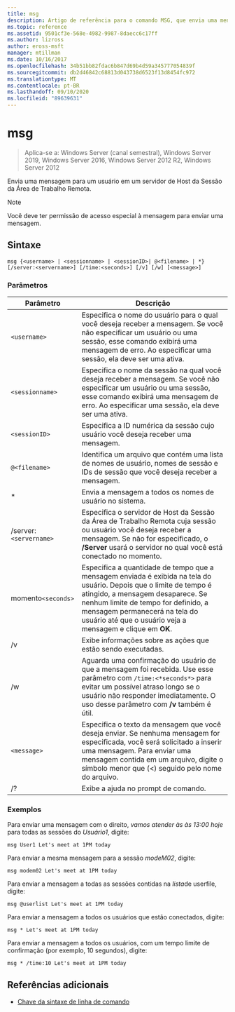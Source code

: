 ```yaml
---
title: msg
description: Artigo de referência para o comando MSG, que envia uma mensagem para um usuário em um Host da Sessão da Área de Trabalho Remota Server
ms.topic: reference
ms.assetid: 9501cf3e-568e-4982-9987-8daecc6c17ff
ms.author: lizross
author: eross-msft
manager: mtillman
ms.date: 10/16/2017
ms.openlocfilehash: 34b51bb82fdac6b847d69b4d59a345777054839f
ms.sourcegitcommit: db2d46842c68813d043738d6523f13d8454fc972
ms.translationtype: MT
ms.contentlocale: pt-BR
ms.lasthandoff: 09/10/2020
ms.locfileid: "89639631"
---
```

# <a name="msg"></a>msg

> Aplica-se a: Windows Server (canal semestral), Windows Server 2019, Windows Server 2016, Windows Server 2012 R2, Windows Server 2012

Envia uma mensagem para um usuário em um servidor de Host da Sessão da Área de Trabalho Remota.

> [!NOTE]
> Você deve ter permissão de acesso especial à mensagem para enviar uma mensagem.

## <a name="syntax"></a>Sintaxe

```
msg {<username> | <sessionname> | <sessionID>| @<filename> | *} [/server:<servername>] [/time:<seconds>] [/v] [/w] [<message>]
```

### <a name="parameters"></a>Parâmetros

| Parâmetro | Descrição |
| --------- | ----------- |
| `<username>` | Especifica o nome do usuário para o qual você deseja receber a mensagem. Se você não especificar um usuário ou uma sessão, esse comando exibirá uma mensagem de erro. Ao especificar uma sessão, ela deve ser uma ativa. |
| `<sessionname>` | Especifica o nome da sessão na qual você deseja receber a mensagem. Se você não especificar um usuário ou uma sessão, esse comando exibirá uma mensagem de erro. Ao especificar uma sessão, ela deve ser uma ativa. |
| `<sessionID>` | Especifica a ID numérica da sessão cujo usuário você deseja receber uma mensagem. |
| `@<filename>` | Identifica um arquivo que contém uma lista de nomes de usuário, nomes de sessão e IDs de sessão que você deseja receber a mensagem. |
| * | Envia a mensagem a todos os nomes de usuário no sistema. |
| /server:`<servername>` | Especifica o servidor de Host da Sessão da Área de Trabalho Remota cuja sessão ou usuário você deseja receber a mensagem. Se não for especificado, o **/Server** usará o servidor no qual você está conectado no momento. |
| momento`<seconds>` | Especifica a quantidade de tempo que a mensagem enviada é exibida na tela do usuário. Depois que o limite de tempo é atingido, a mensagem desaparece. Se nenhum limite de tempo for definido, a mensagem permanecerá na tela do usuário até que o usuário veja a mensagem e clique em **OK**. |
| /v | Exibe informações sobre as ações que estão sendo executadas. |
| /w | Aguarda uma confirmação do usuário de que a mensagem foi recebida. Use esse parâmetro com `/time:<*seconds*>` para evitar um possível atraso longo se o usuário não responder imediatamente. O uso desse parâmetro com **/v** também é útil. |
| `<message>` | Especifica o texto da mensagem que você deseja enviar. Se nenhuma mensagem for especificada, você será solicitado a inserir uma mensagem. Para enviar uma mensagem contida em um arquivo, digite o símbolo menor que (<) seguido pelo nome do arquivo. |
| /? | Exibe a ajuda no prompt de comando. |

### <a name="examples"></a>Exemplos

Para enviar uma mensagem com o direito, *vamos atender às às 13:00 hoje* para todas as sessões do *Usuário1*, digite:

```
msg User1 Let's meet at 1PM today
```

Para enviar a mesma mensagem para a sessão *modeM02*, digite:

```
msg modem02 Let's meet at 1PM today
```

Para enviar a mensagem a todas as sessões contidas na *lista*de userfile, digite:

```
msg @userlist Let's meet at 1PM today
```

Para enviar a mensagem a todos os usuários que estão conectados, digite:

```
msg * Let's meet at 1PM today
```

Para enviar a mensagem a todos os usuários, com um tempo limite de confirmação (por exemplo, 10 segundos), digite:

```
msg * /time:10 Let's meet at 1PM today
```

## <a name="additional-references"></a>Referências adicionais

- [Chave da sintaxe de linha de comando](command-line-syntax-key.md)
